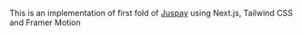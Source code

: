 This is an implementation of first fold of [Juspay](https://juspay.io/sea) using Next.js, Tailwind CSS and Framer Motion
